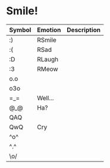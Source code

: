 # Smile!

| Symbol | Emotion | Description |
| ------ | ------- | ----------- |
| :)     | RSmile  |             |
| :(     | RSad    |             |
| :D     | RLaugh  |             |
| :3     | RMeow   |             |
| o.o    |         |             |
| o3o    |         |             |
| =\_=   | Well... |             |
| @\_@   | Ha?     |             |
| QAQ    |         |             |
| QwQ    | Cry     |             |
| ^o^    |         |             |
| ^.^    |         |             |
| \o/    |         |             |
